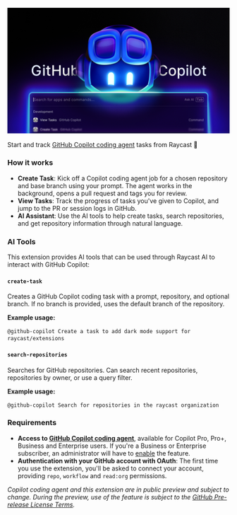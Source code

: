 ![GitHub Copilot](./media/github-copilot.png)

Start and track [GitHub Copilot coding agent](https://docs.github.com/en/enterprise-cloud@latest/copilot/concepts/coding-agent/coding-agent) tasks from Raycast 🤖

### How it works

- **Create Task**: Kick off a Copilot coding agent job for a chosen repository and base branch using your prompt. The agent works in the background, opens a pull request and tags you for review.
- **View Tasks**: Track the progress of tasks you've given to Copilot, and jump to the PR or session logs in GitHub.
- **AI Assistant**: Use the AI tools to help create tasks, search repositories, and get repository information through natural language.

### AI Tools

This extension provides AI tools that can be used through Raycast AI to interact with GitHub Copilot:

#### `create-task`
Creates a GitHub Copilot coding task with a prompt, repository, and optional branch. If no branch is provided, uses the default branch of the repository.

**Example usage:**
```
@github-copilot Create a task to add dark mode support for raycast/extensions
```

#### `search-repositories`
Searches for GitHub repositories. Can search recent repositories, repositories by owner, or use a query filter.

**Example usage:**
```
@github-copilot Search for repositories in the raycast organization
```

### Requirements

- **Access to [GitHub Copilot coding agent](https://docs.github.com/en/enterprise-cloud@latest/copilot/concepts/coding-agent/coding-agent)**, available for Copilot Pro, Pro+, Business and Enterprise users. If you're a Business or Enterprise subscriber, an administrator will have to [enable](https://docs.github.com/en/enterprise-cloud@latest/copilot/concepts/coding-agent/enable-coding-agent) the feature.
- **Authentication with your GitHub account with OAuth**: The first time you use the extension, you'll be asked to connect your account, providing `repo`, `workflow` and `read:org` permissions.

*Copilot coding agent and this extension are in public preview and subject to change. During the preview, use of the feature is subject to the [GitHub Pre-release License Terms](https://docs.github.com/en/site-policy/github-terms/github-pre-release-license-terms).*
